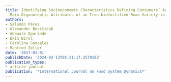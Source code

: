 ```yaml
---
title: Identifying Socioeconomic Characteristics Defining Consumers’ Acceptance for
  Main Organoleptic Attributes of an Iron-biofortified Bean Variety in Guatemala
authors:
- Salomón Pérez
- Alexander Buriticab
- Adewale Oparinde
- Ekin Birol
- Carolina Gonzalez
- Manfred Zeller
date: '2017-01-01'
publishDate: '2024-02-13T05:21:17.257918Z'
publication_types:
- article-journal
publication: '*International Journal on Food System Dynamics*'
---
```

